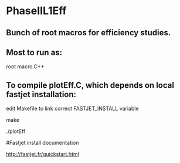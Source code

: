 # PhaseIIL1Eff

## Bunch of root macros for efficiency studies.

## Most to run as:

root macro.C++

## To compile plotEff.C, which depends on local fastjet installation:
edit Makefile to link correct FASTJET_INSTALL variable

make

./plotEff

#Fastjet install documentation

http://fastjet.fr/quickstart.html

